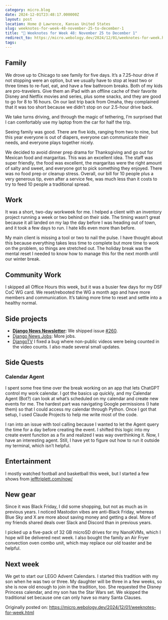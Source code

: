 ```yaml
---
category: micro.blog
date: 2024-12-01T23:48:17.000000Z
layout: post
location: Home @ Lawrence, Kansas United States
slug: weeknotes-for-week-48-november-25-to-december-1
title: "📓 Weeknotes for Week 48: November 25 to December 1"
redirect_to: https://micro.webology.dev/2024/12/01/weeknotes-for-week.html
tags:
---
```


Family
------

We drove up to Chicago to see family for five days. It’s a 7.25-hour drive if not stopping were an option, but we usually have to stop at least two or three times to re-fuel, eat, and have a few bathroom breaks. Both of my kids are pro-travelers. Give them an iPad with an offline cache of their favorite Disney and Netflix movies and series, plus some snacks, and they are good to go for 8 to 16 hours. On our last trip back from Omaha, they complained that it was too short because we didn’t stop on our 2.5-hour drive back.

We take turns driving, and through the magic of tethering, I’m surprised that I can comfortably use my laptop from the car for half the trip.

Seeing family was good. There are five kids, ranging from two to nine, but this year everyone is out of diapers, everyone can communicate their needs, and everyone plays together nicely.

We decided to avoid dinner prep drama for Thanksgiving and go out for Mexican food and margaritas. This was an excellent idea. The staff was super friendly, the food was excellent, the margaritas were the right amount of salty and sweet, and everyone got to pick something they enjoyed. There was no food prep or cleanup stress. Overall, our bill for 10 people plus a very generous tip, even after a service fee, was much less than it costs to try to feed 10 people a traditional spread.

Work
----

It was a short, two-day workweek for me. I helped a client with an inventory project running a week or two behind on their side. The timing wasn’t great because it all landed on my lap the day before I was heading out of town, and it took a few days to run. I hate k8s even more than before.

My main client is missing a tool or two to nail the pulse. I have thought about this because everything takes less time to complete but more time to work on the problem, so things are stretched out. The holiday break was the mental reset I needed to know how to manage this for the next month until our winter break.

Community Work
--------------

I skipped all Office Hours this week, but it was a busier few days for my DSF CoC WG card. We reset/rebooted the WG a month ago and have more members and communication. It’s taking more time to reset and settle into a healthy normal.

Side projects
-------------

- **[Django News Newsletter](https://django-news.com):** We shipped issue [\#260](https://django-news.com/issues/260#start).
- [Django News Jobs](https://jobs.django-news.com): More jobs.
- [DjangoTV](https://djangotv.com) I fixed a bug where non-public videos were being counted in the video counts. I also made several small updates.

Side Quests
-----------

### Calendar Agent

I spent some free time over the break working on an app that lets ChatGPT control my work calendar. I got the basics up quickly, and my Calendar Agent (Bot?) can look at what’s scheduled on my calendar and create new events for me. The hardest part was navigating Google permissions (I hate them) so that I could access my calendar through Python. Once I got that setup, I used Claude Projects to help me write most of the code.

I ran into an issue with tool calling because I wanted to let the Agent query the time for a day before creating the event. I shifted this logic into my create event function as a fix and realized I was way overthinking it. Now, I have an interesting agent. Still, I have yet to figure out how to run it outside my terminal, which isn’t helpful.

Entertainment
-------------

I mostly watched football and basketball this week, but I started a few shows from [jefftriplett.com/now/](https://jefftriplett.com/now/)

New gear
--------

Since it was Black Friday, I did some shopping, but not as much as in previous years. I noticed Mastodon vibes are anti-Black Friday, whereas Blue Sky and X are more about saving money and getting a deal. More of my friends shared deals over Slack and Discord than in previous years.

I picked up a five-pack of 32 GB microSD drives for my NanoKVMs, which I hope will be delivered next week. I also bought the family an Air Fryer convection oven combo unit, which may replace our old toaster and be helpful.

Next week
---------

We get to start our LEGO Advent Calendars. I started this tradition with my son when he was two or three. My daughter will be three in a few weeks, so she is now old enough to join in the tradition, too. She requested the Disney Princess calendar, and my son has the Star Wars set. We skipped the traditional set because one can only have so many Santa Clauses.

Originally posted on: https://micro.webology.dev/2024/12/01/weeknotes-for-week.html
